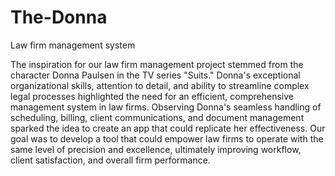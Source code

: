 # The-Donna
Law firm management system

The inspiration for our law firm management project stemmed from the character Donna Paulsen in the TV series "Suits." Donna's exceptional organizational skills, attention to detail, and ability to streamline complex legal processes highlighted the need for an efficient, comprehensive management system in law firms. Observing Donna's seamless handling of scheduling, billing, client communications, and document management sparked the idea to create an app that could replicate her effectiveness. Our goal was to develop a tool that could empower law firms to operate with the same level of precision and excellence, ultimately improving workflow, client satisfaction, and overall firm performance.
